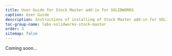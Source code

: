 ```yaml
---
title: User Guide for Stock Master add-in for SOLIDWORKS
caption: User Guide
description: Instructions of installing of Stock Master add-in for SOLIDWORKS
toc-group-name: labs-solidworks-stock-master
order: 3
sitemap: false
---
```

Coming soon...